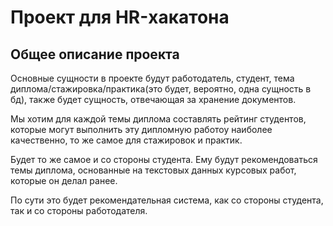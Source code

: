 # Проект для HR-хакатона

## Общее описание проекта
Основные сущности в проекте будут работодатель, студент, тема диплома/стажировка/практика(это будет, вероятно, одна сущность в бд), также будет сущность, отвечающая за хранение документов.

Мы хотим для каждой темы диплома составлять рейтинг студентов, которые могут выполнить эту дипломную работоу наиболее качественно, то же самое для стажировок и практик.

Будет то же самое и со стороны студента. Ему будут рекомендоваться темы диплома, основанные на текстовых данных курсовых работ, которые он делал ранее.

По сути это будет рекомендательная система, как со стороны студента, так и со стороны работодателя.

